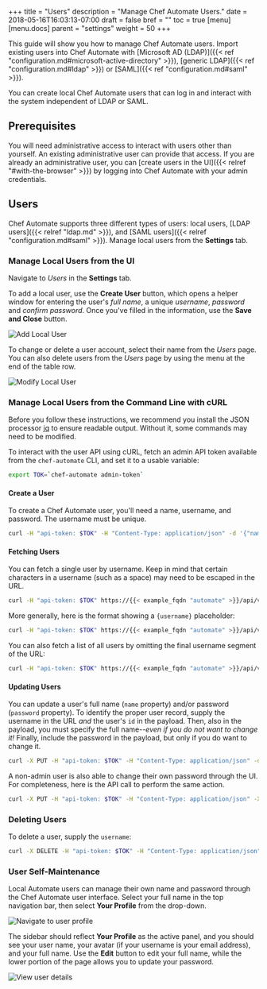 +++
title = "Users"
description = "Manage Chef Automate Users."
date = 2018-05-16T16:03:13-07:00
draft = false
bref = ""
toc = true
[menu]
  [menu.docs]
    parent = "settings"
    weight = 50
+++

This guide will show you how to manage Chef Automate users. Import existing users into Chef Automate with [Microsoft AD (LDAP)]({{< ref "configuration.md#microsoft-active-directory" >}}), [generic LDAP]({{< ref "configuration.md#ldap" >}}) or [SAML]({{< ref "configuration.md#saml" >}}).

You can create local Chef Automate users that can log in and interact with the system independent of LDAP or SAML.

## Prerequisites

You will need administrative access to interact with users other than yourself. An existing administrative user can provide that access. If you are already an administrative user, you can [create users in the UI]({{< relref "#with-the-browser" >}}) by logging into Chef Automate with your admin credentials.

## Users

Chef Automate supports three different types of users: local users, [LDAP users]({{< relref "ldap.md" >}}), and [SAML users]({{< relref "configuration.md#saml" >}}). Manage local users from the **Settings** tab.

### Manage Local Users from the UI

Navigate to _Users_ in the **Settings** tab.

To add a local user, use the **Create User** button, which opens a helper window for entering the user's _full name_, a unique _username_, _password_ and _confirm password_.
Once you've filled in the information, use the **Save and Close** button.

![Add Local User](/images/docs/admin-tab-users-list.png)

To change or delete a user account, select their name from the _Users_ page. You can also delete users from the _Users_ page by using the menu at the end of the table row.

![Modify Local User](/images/docs/admin-tab-user-edit.png)

### Manage Local Users from the Command Line with cURL

Before you follow these instructions, we recommend you install the JSON processor [jq](https://stedolan.github.io/jq/) to ensure readable output. Without it, some commands may need to be modified.

To interact with the user API using cURL, fetch an admin API token available from the `chef-automate` CLI, and set it to a usable variable:

```bash
export TOK=`chef-automate admin-token`
```

#### Create a User

To create a Chef Automate user, you'll need a name, username, and password.
The username must be unique.

```bash
curl -H "api-token: $TOK" -H "Content-Type: application/json" -d '{"name":"Your Name", "username":"username001rulez", "password":"password"}' https://{{< example_fqdn "automate" >}}/api/v0/auth/users | jq
```

#### Fetching Users

You can fetch a single user by username. Keep in mind that certain characters
in a username (such as a space) may need to be escaped in the URL.

```bash
curl -H "api-token: $TOK" https://{{< example_fqdn "automate" >}}/api/v0/auth/users/username001rulez | jq
```

More generally, here is the format showing a `{username}` placeholder:

```bash
curl -H "api-token: $TOK" https://{{< example_fqdn "automate" >}}/api/v0/auth/users/{username} | jq
```

You can also fetch a list of all users by omitting the final username segment of the URL:

```bash
curl -H "api-token: $TOK" https://{{< example_fqdn "automate" >}}/api/v0/auth/users | jq
```

#### Updating Users

You can update a user's full name (`name` property) and/or password (`password` property).
To identify the proper user record, supply the username in the URL _and_ the user's `id` in the payload.
Then, also in the payload, you must specify the full name--_even if you do not want to change it!_
Finally, include the password in the payload, but only if you do want to change it.

```bash
curl -X PUT -H "api-token: $TOK" -H "Content-Type: application/json" -d '{"name":"Revised Full Name", "id": "userID", "password": "another_pwd"}' https://{{< example_fqdn "automate" >}}/api/v0/auth/users/{username} | jq
```

A non-admin user is also able to change their own password through the UI.
For completeness, here is the API call to perform the same action.

```bash
curl -X PUT -H "api-token: $TOK" -H "Content-Type: application/json" -XPUT -d'{"id":"userID","name":"Revised Full Name","username":"username001rulez","password":"another_pwd","previous_password":"password"}' https://{{< example_fqdn "automate" >}}/api/v0/users/{username} | jq
```

### Deleting Users

To delete a user, supply the `username`:

```bash
curl -X DELETE -H "api-token: $TOK" -H "Content-Type: application/json" https://{{< example_fqdn "automate" >}}/api/v0/auth/users/{username} | jq
```

### User Self-Maintenance

Local Automate users can manage their own name and password through the Chef Automate user interface.
Select your full name in the top navigation bar,
then select **Your Profile** from the drop-down.

![Navigate to user profile](/images/docs/user-profile-navigation.png)

The sidebar should reflect **Your Profile** as the active panel,
and you should see your user name,
your avatar (if your username is your email address), and your full name.
Use the **Edit** button to edit your full name,
while the lower portion of the page allows you to update your password.

![View user details](/images/docs/user-profile-view.png)
